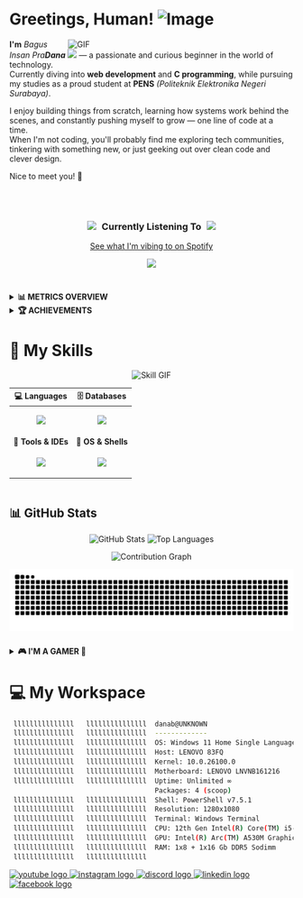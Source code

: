 # Greetings, Human! ![Image](https://github.com/user-attachments/assets/ffcf9bf3-f210-4a62-ba85-a8b25c05f016)

<img align="right" width="400" alt="GIF" src="https://media1.tenor.com/m/xAYj92aUDLIAAAAd/guts.gif"/>

**I'm** *Bagus Insan Pra**Dana*** <img src="https://github.com/user-attachments/assets/0a4dc827-ccbe-4c78-a782-ca7ae603aca3" width="15px" /> — a passionate and curious beginner in the world of technology.  
Currently diving into **web development** and **C programming**, while pursuing my studies as a proud student at **PENS** *(Politeknik Elektronika Negeri Surabaya)*.  

I enjoy building things from scratch, learning how systems work behind the scenes, and constantly pushing myself to grow — one line of code at a time.  
When I'm not coding, you'll probably find me exploring tech communities, tinkering with something new, or just geeking out over clean code and clever design.

Nice to meet you! 🌱

<br/>

<br>

<h3 align="center">
  <img src="https://github.com/user-attachments/assets/88bccf26-209d-46e5-b6b2-400c799295d4" width="18px" style="margin-right: 6px;" />
  Currently Listening To
  <img src="https://github.com/user-attachments/assets/88bccf26-209d-46e5-b6b2-400c799295d4" width="18px" style="margin-left: 6px;" />
</h3>

<p align="center">
  <a href="https://open.spotify.com/user/i23w22xhp7t12imko8x7l04vt" target="_blank">
    See what I'm vibing to on Spotify
  </a>
</p>

<p align="center">
  <img src="https://spotify-github-profile.kittinanx.com/api/view?uid=i23w22xhp7t12imko8x7l04vt&cover_image=false&show_offline=true&theme=default&background_color=000000&interchange=false&bar_color=e3e3e3" width="350px" />
</p>


#

<details>
<summary><strong>📊 METRICS OVERVIEW</strong></summary>

<br>

[<img align="left" width="390" alt="📊 General Metrics" src="https://gist.githubusercontent.com/RockHead07/a30e4cb98393938dc0429cd9eabf4147/raw/general.svg">](#)
[<img align="right" width="390" alt="📺 Media Metrics" src="https://gist.githubusercontent.com/RockHead07/a30e4cb98393938dc0429cd9eabf4147/raw/medias.svg">](#)

<br clear="both">

[<img align="center" width="390" alt="⌛ WakaTime Stats" src="https://gist.githubusercontent.com/RockHead07/a30e4cb98393938dc0429cd9eabf4147/raw/wakatime.svg">](#)

</details>

<details>

<summary><strong>🏆 ACHIEVEMENTS</strong></summary>

![Achievements](https://gist.githubusercontent.com/RockHead07/a30e4cb98393938dc0429cd9eabf4147/raw/achievements.svg)

</details>

#

# 🤹 My Skills  

<div align="center">
  <img src="https://github.com/user-attachments/assets/d508955c-9944-4f22-8ddc-79e0d8859054" alt="Skill GIF" />
</div>



<div align="center">
  <div style="display:inline-block; text-align:center; width:800px;">

| <div align="center">💻 <strong>Languages</strong></div> | <div align="center">🗄️ <strong>Databases</strong></div> |
|----------------------------------------------------------|-----------------------------------------------------------|
| <p align="center"><a href="https://skillicons.dev"><img src="https://skillicons.dev/icons?i=c,html,css,js,php" /></a></p> | <p align="center"><a href="https://skillicons.dev"><img src="https://skillicons.dev/icons?i=mysql,postgres,mongo" /></a></p> |
| <div align="center">🧰 <strong>Tools & IDEs</strong></div> | <div align="center">🐧 <strong>OS & Shells</strong></div> |
| <p align="center"><a href="https://skillicons.dev"><img src="https://skillicons.dev/icons?i=vscode,github,idea,photoshop" /></a></p> | <p align="center"><a href="https://skillicons.dev"><img src="https://skillicons.dev/icons?i=windows,powershell,ubuntu,linux" /></a></p> |

  </div>
</div>

###

## 📊 GitHub Stats

<p align="center">
  <!-- Left: GitHub Stats -->
  <img width="450" height="180" src="https://github-readme-stats.vercel.app/api?username=RockHead07&show_icons=true&count_private=true&include_all_commits=true&hide_rank=false&hide_title=false&theme=dark&border_radius=10&hide_border=false" alt="GitHub Stats" />

  <!-- Right: Most Used Languages -->
  <img width="345" height="180" src="https://github-readme-stats.vercel.app/api/top-langs/?username=RockHead07&layout=compact&langs_count=10&theme=dark&border_radius=10&hide_border=false" alt="Top Languages" />
</p>

<!-- Contribution Graph with High Contrast -->
<p align="center">
  <img src="https://github-readme-activity-graph.vercel.app/graph?username=RockHead07&radius=16&theme=high-contrast&area=true&hide_border=false" width="780" alt="Contribution Graph" />
</p>

<p align="center">
  <img src="https://github.com/RockHead07/RockHead07/blob/output/github-snake-dark.svg" alt="snake svg"/>
</p>

###

<details>
  <summary><strong>🎮 I'M A GAMER 📍</strong></summary>

</br>

### 🎮 Steam Profile

<img src="https://github-readme-steam-card.vercel.app/status/?steamid=76561198372356977&show_in_game_bg=true" />

Casual, chill, low-pace _**gamer**_.

#

### 🪩 osu!mania Profile

![osu!mania stats for RockHead07](https://lemmmy.pw/osusig/sig.php?colour=pink&uname=RockHead07&mode=3&pp=1&countryrank=1&flagshadow)

Player since 2019 — I'm a 🎹*mania player*!  
If you're interested in my ***osu!*** profile, check it down below here:  
👉 [osu.ppy.sh/users/15394990](https://osu.ppy.sh/users/15394990)

</details>

#

</details>

# 💻 My Workspace 

```bash
 lllllllllllllll   lllllllllllllll  danab@UNKNOWN
 lllllllllllllll   lllllllllllllll  -------------
 lllllllllllllll   lllllllllllllll  OS: Windows 11 Home Single Language [64-bit]
 lllllllllllllll   lllllllllllllll  Host: LENOVO 83FQ
 lllllllllllllll   lllllllllllllll  Kernel: 10.0.26100.0
 lllllllllllllll   lllllllllllllll  Motherboard: LENOVO LNVNB161216
 lllllllllllllll   lllllllllllllll  Uptime: Unlimited ∞
                                    Packages: 4 (scoop)
 lllllllllllllll   lllllllllllllll  Shell: PowerShell v7.5.1
 lllllllllllllll   lllllllllllllll  Resolution: 1280x1080
 lllllllllllllll   lllllllllllllll  Terminal: Windows Terminal
 lllllllllllllll   lllllllllllllll  CPU: 12th Gen Intel(R) Core(TM) i5-12450HX @ 2.688GHz
 lllllllllllllll   lllllllllllllll  GPU: Intel(R) Arc(TM) A530M Graphics
 lllllllllllllll   lllllllllllllll  RAM: 1x8 + 1x16 Gb DDR5 Sodimm
 lllllllllllllll   lllllllllllllll  
```

<div align="left">
  <a href="https://www.youtube.com/@rockhead0745" target="_blank">
    <img src="https://img.shields.io/static/v1?message=Youtube&logo=youtube&label=&color=FF0000&logoColor=white&labelColor=&style=for-the-badge" height="24" alt="youtube logo"  />
  </a>
  <a href="https://www.instagram.com/gaatsuu/" target="_blank">
    <img src="https://img.shields.io/static/v1?message=Instagram&logo=instagram&label=&color=E4405F&logoColor=white&labelColor=&style=for-the-badge" height="24" alt="instagram logo"  />
  </a>
  <a href="311442746533740544" target="_blank">
    <img src="https://img.shields.io/static/v1?message=Discord&logo=discord&label=&color=7289DA&logoColor=white&labelColor=&style=for-the-badge" height="24" alt="discord logo"  />
  </a>
  <a href="https://www.linkedin.com/in/bagus-insan-pradana-69513434a/" target="_blank">
    <img src="https://img.shields.io/static/v1?message=LinkedIn&logo=linkedin&label=&color=0077B5&logoColor=white&labelColor=&style=for-the-badge" height="24" alt="linkedin logo"  />
  </a>
  <a href="https://web.facebook.com/rock.head.75286?locale=id_ID&_rdc=1&_rdr#" target="_blank">
    <img src="https://img.shields.io/static/v1?message=Facebook&logo=facebook&label=&color=1877F2&logoColor=white&labelColor=&style=for-the-badge" height="24" alt="facebook logo"  />
  </a>
</div>
